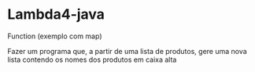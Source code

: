 # Lambda4-java
Function (exemplo com map)

Fazer um programa que, a partir de uma lista de produtos, gere uma
nova lista contendo os nomes dos produtos em caixa alta
